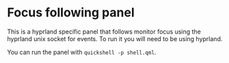 # Focus following panel

This is a hyprland specific panel that follows monitor focus using the hyprland
unix socket for events. To run it you will need to be using hyprland.

You can run the panel with `quickshell -p shell.qml`.

